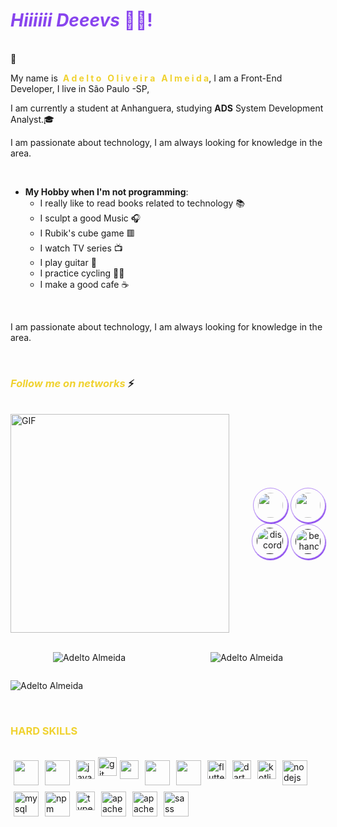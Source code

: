 ## <h1 style="color: #8844ee">_Hiiiiii Deeevs_ 👋😄!</h1> 
<br/>
📌
<div  style="text-align: left">
<p>My name is &nbsp;<b style="color: #f0d230">A d e l t o  &nbsp;  O l i v e i r a &nbsp; A l m e i d a</b>, I am a Front-End Developer, I live in São Paulo -SP,
  
<p>I am currently a student at Anhanguera, studying <b>ADS</b> System Development Analyst.🎓<p/>
</div>

<p>I am passionate about technology, I am always looking for knowledge in the area.<p/>

</br>

- **My Hobby when I'm not programming**:
    - I really like to read books related to technology  📚 
    - I sculpt a good Music 🎧
    - I Rubik's cube game  🟥
    - I watch TV series 📺
    - I play guitar 🎸
    - I practice cycling 🚴‍♂️
    - I make a good cafe  ☕
<br/>

I am passionate about technology, I am always looking for knowledge in the area.

<br/>

### <em style="color: #f0d230 ">Follow me on networks </em> ⚡

<br/>

<!-- MY OCTOCAT: -->
<div style="display: flex; justify-content: space-between; align-items: center">
<div style="text-align: left">
    <img  alt="GIF" src="https://octocat-generator-assets.githubusercontent.com/my-octocat-1628051464465.png" width="350px" height="auto"/>
</div>

<!-- SOCIAL REDES: -->
<div style="text-align: right;">
<a href="https://www.instagram.com/adeltomonkeycode/" target="_blank"><img src="https://cdn.icon-icons.com/icons2/1211/PNG/512/1491579602-yumminkysocialmedia36_83067.png" width="40px" height="40px" style="padding: .5em; border: 1px solid rgba(136, 68, 238,.6); border-radius: 50%; box-shadow: 1px 2px 1px #8844ee "></a>
<a href="https://br.linkedin.com/in/adelto-almeida-03975928" target="_blank"><img src="https://i.ibb.co/Kx2GSrT/linkedin.png" width="40px" height="40px" style="padding: .5em;border: 1px solid rgba(136, 68, 238,.6); border-radius: 50%; box-shadow: 1px 2px 1px #8844ee"></a>
<a href="" target="_blank"><img src="https://cdn.icon-icons.com/icons2/1476/PNG/512/discord_101785.png" alt="discord" width="42px" height="42px" style="padding: .5em; border: 1px solid rgba(136, 68, 238,.6); border-radius: 50%; box-shadow: 1px 2px 1px #8844ee"></a>
<a href="" target="_blank"><img src="https://cdn.jsdelivr.net/gh/devicons/devicon/icons/behance/behance-original.svg" alt="behance" width="40px" height="40px" style="padding: .5em; border: 1px solid rgba(136, 68, 238,.6); border-radius: 50%; box-shadow: 1px 2px 1px #8844ee"></a>
</div>
</div>

</br>

<!-- GRAPHIC START: -->
<div style="display:flex; justify-content: space-around; flex-wrap: wrap;">
<img src="https://github-readme-stats.vercel.app/api/top-langs/?username=otleda&layout=compact&theme=dracula&title_color=268bd2" alt="Adelto Almeida" style="padding: 1em 0"/>
<img  src="https://github-readme-stats.vercel.app/api?username=otleda&count_private=true&show_icons=true&theme=dracula&icon_color=268bd2&title_color=268bd2" alt="Adelto Almeida" style="padding: 1em 0"/>
</div>


<!-- CONTAGEM DE VISITAS: -->
<img src="https://komarev.com/ghpvc/?username=otleda" alt="Adelto Almeida" style="padding: 1em 0"/>


<h3 style="color: #f0d230; padding: 1em 0">HARD SKILLS</h3>

<div style="display: flex; flex-wrap: wrap; aligh-items: center">
<img src="https://cdn.jsdelivr.net/gh/devicons/devicon/icons/html5/html5-plain-wordmark.svg" alt="" width="40" reight="40" style="padding: 5px">
<img src="https://cdn.jsdelivr.net/gh/devicons/devicon/icons/css3/css3-plain-wordmark.svg" alt="" width="40" reight="40" style="padding: 5px">
<img src="https://cdn.jsdelivr.net/gh/devicons/devicon/icons/javascript/javascript-plain.svg" alt="javaScritpt" width="30" reight="30" style="padding: 5px">
<img src="https://cdn.jsdelivr.net/gh/devicons/devicon/icons/git/git-plain.svg" alt="git" width="30" height="30"/>
<img src="https://cdn.jsdelivr.net/gh/devicons/devicon/icons/cakephp/cakephp-plain.svg" alt="" width="30" reight="30" style="padding: 5px">
<img src="https://cdn.jsdelivr.net/gh/devicons/devicon/icons/php/php-plain.svg" alt="" width="40" reight="40" style="padding: 5px">
<img src="https://cdn.jsdelivr.net/gh/devicons/devicon/icons/react/react-original-wordmark.svg" alt="" width="40" reight="40" style="padding: 5px">
<img src="https://cdn.jsdelivr.net/gh/devicons/devicon/icons/flutter/flutter-original.svg" alt="flutter" width="30" height="30" style="padding: 5px">
<img src="https://cdn.jsdelivr.net/gh/devicons/devicon/icons/dart/dart-original.svg" alt="dart" width="30" height="30" style="padding: 5px">
<img src="https://cdn.jsdelivr.net/gh/devicons/devicon/icons/kotlin/kotlin-original.svg" alt="kotlin" width="30" height="30" style="padding: 5px">
<img src="https://cdn.jsdelivr.net/gh/devicons/devicon/icons/nodejs/nodejs-original.svg" alt="nodejs" width="40" height="40" style="padding: 5px">
<img src="https://cdn.jsdelivr.net/gh/devicons/devicon/icons/mysql/mysql-original.svg" alt="mysql" width="40" height="40" style="padding: 5px">
<img src="https://cdn.jsdelivr.net/gh/devicons/devicon/icons/npm/npm-original-wordmark.svg" alt="npm" width="40" height="40" style="padding: 5px">
<img src="https://cdn.jsdelivr.net/gh/devicons/devicon/icons/typescript/typescript-original.svg" alt="typescript" width="30" height="30" style="padding: 5px">
<img src="https://cdn.jsdelivr.net/gh/devicons/devicon/icons/apache/apache-original-wordmark.svg" alt="apache" width="40" height="40" style="padding: 5px">
<img src="https://cdn.jsdelivr.net/gh/devicons/devicon/icons/linux/linux-original.svg" alt="apache" width="40" height="40" style="padding: 5px">
<img src="https://cdn.jsdelivr.net/gh/devicons/devicon/icons/sass/sass-original.svg" alt="sass" width="40" height="40" style="padding: 5px">
</div>










